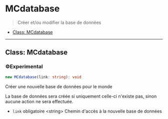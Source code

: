 # MCdatabase

> Créer et/ou modifier la base de données

- [Class: MCdatabase](#class%3A-mcdatabase)
---

## Class: MCdatabase

<div class="stab experimental">
	<h3><span>⚙</span>Experimental</h3>
</div>

``` ts
new MCdatabase(link: string): void
```
Créer une nouvelle base de données pour le monde

La base de données sera créée si uniquement celle-ci n'existe pas, sinon aucune action ne sera effectuée.

- `link` <span class="required">obligatoire</span> <span class="type">\<string\></span> Chemin d'accès à la nouvelle base de données
